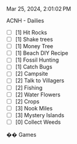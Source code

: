  

Mar 25, 2024, 2:01:02 PM

ACNH - Dailies

- ☐ [1] Hit Rocks
- ☐ [1] Shake trees
- ☐ [1] Money Tree
- ☐ [1] Beach DIY Recipe
- ☐ [1] Fossil Hunting
- ☐ [1] Catch Bugs
- ☐ [2] Campsite
- ☐ [2] Talk to Villagers
- ☐ [2] Fishing
- ☐ [2] Water Flowers
- ☐ [2] Crops
- ☐ [3] Nook Miles
- ☐ [3] Mystery Islands
- ☐ [0] Collect Weeds

�� Games
